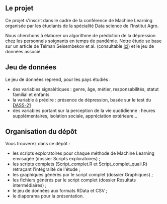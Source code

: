 ## Le projet

Ce projet s'inscrit dans le cadre de la conférence de Machine Learning organisée par les étudiants de la spécialité Data science de l'Institut Agro.

Nous cherchons à élaborer un algorithme de prédiction de la dépression chez les personnels soignants en temps de pandémie. Notre étude se base sur un article de Telman Seisembekov et al. (consultable [ici](https://f1000research.com/articles/13-872)) et le jeu de données associé.


## Jeu de données

Le jeu de données reprend, pour les pays étudiés :
* des variables signalétiques : genre, âge, métier, responsabilités, statut familial et enfants
* la variable à prédire : présence de dépression, basée sur le test du [DASS-21](https://www.bristol.ac.uk/media-library/sites/sps/documents/c-change/dass.pdf)
* des variables portant sur la perception de la vie quotidienne : heures supplémentaires, isolation sociale, appréciation extérieure...


## Organisation du dépôt

Vous trouverez dans ce dépôt :
* les scripts exploratoires pour chaque méthode de Machine Learning envisagée (dossier Scripts exploratoires) ;
* les scripts complets (Script_complet.R et Script_complet_quali.R) retraçant l'intégralité de l'étude ;
* les graphiques générés par le script complet (dossier Graphiques) ;
* les fichiers générés par le script complet (dossier Résultats intermédiaires) ;
* le jeu de données aux formats RData et CSV ;
* le diaporama pour la présentation.

